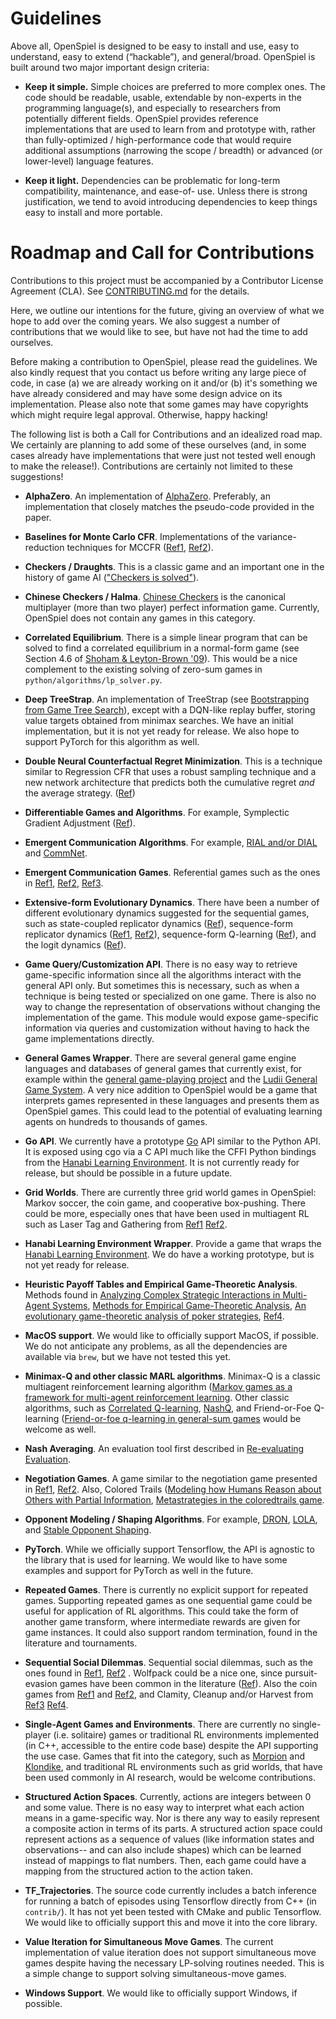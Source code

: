 # Guidelines

Above all, OpenSpiel is designed to be easy to install and use, easy to
understand, easy to extend (“hackable”), and general/broad. OpenSpiel is built
around two major important design criteria:

-   **Keep it simple.** Simple choices are preferred to more complex ones. The
    code should be readable, usable, extendable by non-experts in the
    programming language(s), and especially to researchers from potentially
    different fields. OpenSpiel provides reference implementations that are used
    to learn from and prototype with, rather than fully-optimized /
    high-performance code that would require additional assumptions (narrowing
    the scope / breadth) or advanced (or lower-level) language features.

-   **Keep it light.** Dependencies can be problematic for long-term
    compatibility, maintenance, and ease-of- use. Unless there is strong
    justification, we tend to avoid introducing dependencies to keep things easy
    to install and more portable.

# Roadmap and Call for Contributions

Contributions to this project must be accompanied by a Contributor License
Agreement (CLA). See
[CONTRIBUTING.md](https://github.com/deepmind/open_spiel/blob/master/CONTRIBUTING.md) for
the details.

Here, we outline our intentions for the future, giving an overview of what we
hope to add over the coming years. We also suggest a number of contributions
that we would like to see, but have not had the time to add ourselves.

Before making a contribution to OpenSpiel, please read the guidelines. We also
kindly request that you contact us before writing any large piece of code, in
case (a) we are already working on it and/or (b) it's something we have already
considered and may have some design advice on its implementation. Please also
note that some games may have copyrights which might require legal approval.
Otherwise, happy hacking!

The following list is both a Call for Contributions and an idealized road map.
We certainly are planning to add some of these ourselves (and, in some cases
already have implementations that were just not tested well enough to make the
release!). Contributions are certainly not limited to these suggestions!

-   **AlphaZero**. An implementation of
    [AlphaZero](https://science.sciencemag.org/content/362/6419/1140).
    Preferably, an implementation that closely matches the pseudo-code provided
    in the paper.

-   **Baselines for Monte Carlo CFR**. Implementations of the variance-reduction
    techniques for MCCFR ([Ref1](https://arxiv.org/abs/1809.03057),
    [Ref2](https://arxiv.org/abs/1907.09633)).

-   **Checkers / Draughts**. This is a classic game and an important one in the
    history of game AI
    (["Checkers is solved"](https://science.sciencemag.org/content/317/5844/1518)).

-   **Chinese Checkers / Halma**.
    [Chinese Checkers](https://en.wikipedia.org/wiki/Chinese_checkers) is the
    canonical multiplayer (more than two player) perfect information game.
    Currently, OpenSpiel does not contain any games in this category.

-   **Correlated Equilibrium**. There is a simple linear program that can be
    solved to find a correlated equilibrium in a normal-form game (see Section
    4.6 of [Shoham & Leyton-Brown '09](http://masfoundations.org/)). This would
    be a nice complement to the existing solving of zero-sum games in
    `python/algorithms/lp_solver.py`.

-   **Deep TreeStrap**. An implementation of TreeStrap (see
    [Bootstrapping from Game Tree Search](https://www.cse.unsw.edu.au/~blair/pubs/2009VenessSilverUtherBlairNIPS.pdf)),
    except with a DQN-like replay buffer, storing value targets obtained from
    minimax searches. We have an initial implementation, but it is not yet ready
    for release. We also hope to support PyTorch for this algorithm as well.

-   **Double Neural Counterfactual Regret Minimization**. This is a technique
    similar to Regression CFR that uses a robust sampling technique and a new
    network architecture that predicts both the cumulative regret _and_ the
    average strategy. ([Ref](https://arxiv.org/abs/1812.10607))

-   **Differentiable Games and Algorithms**. For example, Symplectic Gradient
    Adjustment ([Ref](https://arxiv.org/abs/1802.05642)).

-   **Emergent Communication Algorithms**. For example,
    [RIAL and/or DIAL](https://arxiv.org/abs/1605.06676) and
    [CommNet](https://arxiv.org/abs/1605.07736).

-   **Emergent Communication Games**. Referential games such as the ones in
    [Ref1](https://arxiv.org/abs/1612.07182),
    [Ref2](https://arxiv.org/abs/1710.06922),
    [Ref3](https://arxiv.org/abs/1705.11192).

-   **Extensive-form Evolutionary Dynamics**. There have been a number of
    different evolutionary dynamics suggested for the sequential games, such as
    state-coupled replicator dynamics
    ([Ref](https://dl.acm.org/citation.cfm?id=1558120)), sequence-form
    replicator dynamics ([Ref1](https://arxiv.org/abs/1304.1456),
    [Ref2](http://mlanctot.info/files/papers/aamas14sfrd-cfr-kuhn.pdf)),
    sequence-form Q-learning
    ([Ref](https://dl.acm.org/citation.cfm?id=2892753.2892835)), and the logit
    dynamics ([Ref](https://dl.acm.org/citation.cfm?id=3015889)).

-   **Game Query/Customization API**. There is no easy way to retrieve
    game-specific information since all the algorithms interact with the general
    API only. But sometimes this is necessary, such as when a technique is being
    tested or specialized on one game. There is also no way to change the
    representation of observations without changing the implementation of the
    game. This module would expose game-specific information via queries and
    customization without having to hack the game implementations directly.

-   **General Games Wrapper**. There are several general game engine languages
    and databases of general games that currently exist, for example within the
    [general game-playing project](http://www.ggp.org/) and the
    [Ludii General Game System](http://www.ludii.games/index.html). A very nice
    addition to OpenSpiel would be a game that interprets games represented in
    these languages and presents them as OpenSpiel games. This could lead to the
    potential of evaluating learning agents on hundreds to thousands of games.

-   **Go API**. We currently have a prototype [Go](https://golang.org/) API
    similar to the Python API. It is exposed using cgo via a C API much like the
    CFFI Python bindings from the
    [Hanabi Learning Environment](https://github.com/deepmind/hanabi-learning-environment).
    It is not currently ready for release, but should be possible in a future
    update.

-   **Grid Worlds**. There are currently three grid world games in OpenSpiel:
    Markov soccer, the coin game, and cooperative box-pushing. There could be
    more, especially ones that have been used in multiagent RL such as Laser Tag
    and Gathering from [Ref1](https://arxiv.org/abs/1711.00832)
    [Ref2](https://arxiv.org/abs/1702.03037).

-   **Hanabi Learning Environment Wrapper**. Provide a game that wraps the
    [Hanabi Learning Environment](https://arxiv.org/abs/1902.00506). We do have
    a working prototype, but is not yet ready for release.

-   **Heuristic Payoff Tables and Empirical Game-Theoretic Analysis**. Methods
    found in
    [Analyzing Complex Strategic Interactions in Multi-Agent Systems](https://www.semanticscholar.org/paper/Analyzing-Complex-Strategic-Interactions-in-Systems-Walsh-Das/43f70c076dbf53023df9f1337ee024f590779f75),
    [Methods for Empirical Game-Theoretic Analysis](https://www.semanticscholar.org/paper/Methods-for-Empirical-Game-Theoretic-Analysis-Wellman/39be2fc457124bae3141cfe458653bab9aece206),
    [An evolutionary game-theoretic analysis of poker strategies](https://www.sciencedirect.com/science/article/pii/S1875952109000056),
    [Ref4](https://arxiv.org/abs/1803.06376).

-   **MacOS support**. We would like to officially support MacOS, if possible.
    We do not anticipate any problems, as all the dependencies are available via
    `brew`, but we have not tested this yet.

-   **Minimax-Q and other classic MARL algorithms**. Minimax-Q is a classic
    multiagent reinforcement learning algorithm
    ([Markov games as a framework for multi-agent reinforcement learning](https://www2.cs.duke.edu/courses/spring07/cps296.3/littman94markov.pdf).
    Other classic algorithms, such as
    [Correlated Q-learning](https://www.aaai.org/Papers/ICML/2003/ICML03-034.pdf),
    [NashQ](http://www.jmlr.org/papers/volume4/hu03a/hu03a.pdf), and
    Friend-or-Foe Q-learning
    ([Friend-or-foe q-learning in general-sum games](http://jmvidal.cse.sc.edu/library/littman01a.pdf)
    would be welcome as well.

-   **Nash Averaging**. An evaluation tool first described in
    [Re-evaluating Evaluation](https://arxiv.org/abs/1806.02643).

-   **Negotiation Games**. A game similar to the negotiation game presented in
    [Ref1](https://www.aclweb.org/anthology/D17-1259),
    [Ref2](https://arxiv.org/abs/1804.03980). Also, Colored Trails
    ([Modeling how Humans Reason about Others with Partial Information](http://citeseerx.ist.psu.edu/viewdoc/download?doi=10.1.1.114.7959&rep=rep1&type=pdf),
    [Metastrategies in the coloredtrails game](http://www.ise.bgu.ac.il/faculty/kobi/Papers/main.pdf).

-   **Opponent Modeling / Shaping Algorithms**. For example,
    [DRON](https://arxiv.org/abs/1609.05559),
    [LOLA](https://arxiv.org/abs/1709.04326), and
    [Stable Opponent Shaping](https://arxiv.org/abs/1811.08469).

-   **PyTorch**. While we officially support Tensorflow, the API is agnostic to
    the library that is used for learning. We would like to have some examples
    and support for PyTorch as well in the future.

-   **Repeated Games**. There is currently no explicit support for repeated
    games. Supporting repeated games as one sequential game could be useful for
    application of RL algorithms. This could take the form of another game
    transform, where intermediate rewards are given for game instances. It could
    also support random termination, found in the literature and tournaments.

-   **Sequential Social Dilemmas**. Sequential social dilemmas, such as the ones
    found in [Ref1](https://arxiv.org/abs/1702.03037),
    [Ref2](https://arxiv.org/abs/1707.06600) . Wolfpack could be a nice one,
    since pursuit-evasion games have been common in the literature
    ([Ref](http://web.media.mit.edu/~cynthiab/Readings/tan-MAS-reinfLearn.pdf)).
    Also the coin games from [Ref1](https://arxiv.org/abs/1707.01068) and
    [Ref2](https://arxiv.org/abs/1709.04326), and Clamity, Cleanup and/or
    Harvest from [Ref3](https://arxiv.org/abs/1812.07019)
    [Ref4](https://arxiv.org/abs/1810.08647).

-   **Single-Agent Games and Environments**. There are currently no
    single-player (i.e. solitaire) games or traditional RL environments
    implemented (in C++, accessible to the entire code base) despite the API
    supporting the use case. Games that fit into the category, such as
    [Morpion](https://en.wikipedia.org/wiki/Join_Five) and
    [Klondike](https://en.wikipedia.org/wiki/Klondike_\(solitaire\)), and
    traditional RL environments such as grid worlds, that have been used
    commonly in AI research, would be welcome contributions.

-   **Structured Action Spaces**. Currently, actions are integers between 0 and
    some value. There is no easy way to interpret what each action means in a
    game-specific way. Nor is there any way to easily represent a composite
    action in terms of its parts. A structured action space could represent
    actions as a sequence of values (like information states and observations--
    and can also include shapes) which can be learned instead of mappings to
    flat numbers. Then, each game could have a mapping from the structured
    action to the action taken.

-   **TF_Trajectories**. The source code currently includes a batch inference
    for running a batch of episodes using Tensorflow directly from C++ (in
    `contrib/`). It has not yet been tested with CMake and public Tensorflow. We
    would like to officially support this and move it into the core library.

-   **Value Iteration for Simultaneous Move Games**. The current implementation
    of value iteration does not support simultaneous move games despite having
    the necessary LP-solving routines needed. This is a simple change to support
    solving simultaneous-move games.

-   **Windows Support**. We would like to officially support Windows, if
    possible.
